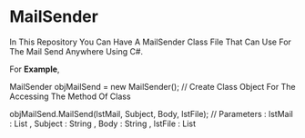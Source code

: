 # MailSender
In This Repository You Can Have A MailSender Class File That Can Use For The Mail Send Anywhere Using C#.


For **Example**,
  
   MailSender objMailSend = new MailSender();               //  Create Class Object For The Accessing The Method Of Class
   
   objMailSend.MailSend(lstMail, Subject, Body, lstFile);   //  Parameters : lstMail : List<string> , Subject : String  , Body  : String  , lstFile : List<HttpPostedFile>
